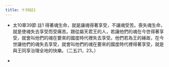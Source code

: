```yaml
---
title: 十39註1
---
```


- 太10章39節 註1
得著魂生命，就是讓魂得著享受，不讓魂受苦。喪失魂生命，就是使魂失去享受而受痛苦。跟從屬天君王的人，若讓他們的魂在今世得著享受，就會叫他們的魂在要來的國度時代裡失去享受。他們若為王的緣故，在今世讓他們的魂失去享受，就會叫他們的魂在要來的國度時代裡得著享受，就是與王同享治理全地的快樂。（二五21，23。）

- 
